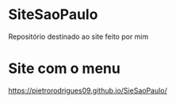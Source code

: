 # SiteSaoPaulo
Repositório destinado ao site feito por mim 

# Site com o menu
 https://pietrorodrigues09.github.io/SieSaoPaulo/
